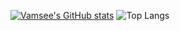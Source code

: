 [![Vamsee's GitHub stats](https://github-readme-stats.vercel.app/api?username=vamseekm&theme=tokyonight)](https://github.com/vamseekm)
![Top Langs](https://github-readme-stats.vercel.app/api/top-langs/?username=anuraghazra&hide_progress=true&theme=tokyonight&layout=donut-vertial)
